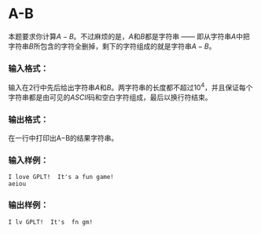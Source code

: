 # A-B
本题要求你计算$A−B$。不过麻烦的是，$A$和$B$都是字符串 —— 即从字符串$A$中把字符串$B$所包含的字符全删掉，剩下的字符组成的就是字符串$A−B$。

### 输入格式：
输入在2行中先后给出字符串$A$和$B$。两字符串的长度都不超过$10^4$，并且保证每个字符串都是由可见的$ASCII$码和空白字符组成，最后以换行符结束。

### 输出格式：
在一行中打印出A−B的结果字符串。

### 输入样例：
```
I love GPLT!  It's a fun game!
aeiou
```
### 输出样例：
```
I lv GPLT!  It's  fn gm!
```
